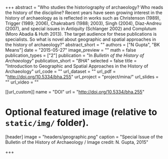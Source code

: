 +++
abstract = "Who studies the historiography of archaeology? Who reads the history of the discipline? Recent years have seen growing interest in the history of archaeology as is reflected in works such as Christenson (1989), Trigger (1989; 2006), Chakrabarti (1988; 2003), Singh (2004), Díaz-Andreu (2007), and special issues in Antiquity (Schlanger 2002) and Complutum (Moro Abadia & Huth 2013). The target audience for these publications is specialists. So what is novel about geographic and spatial approaches in the history of archaeology?"
abstract_short = ""
authors = ["N Gupta", "BK Means"]
date = "2015-05-27"
image_preview = ""
math = false
publication_types = ["2"]
publication = "In *Bulletin of the History of Archaeology*"
publication_short = "*BHA*"
selected = false
title = "Introduction to Geographic and Spatial Approaches in the History of Archaeology"
url_code = ""
url_dataset = ""
url_pdf = "http://doi.org/10.5334/bha.255"
url_project = "project/mina/"
url_slides = ""
url_video = ""

[[url_custom]]
name = "DOI"
url = "http://doi.org/10.5334/bha.255"

# Optional featured image (relative to `static/img/` folder).
[header]
image = "headers/geographic.png"
caption = "Special Issue of the Bulletin of the History of Archaeology / Image credit: N. Gupta, 2015"


+++
